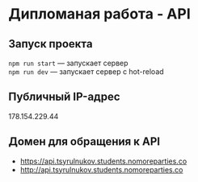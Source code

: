 # Дипломаная работа - API

## Запуск проекта 
`npm run start` — запускает сервер   
`npm run dev` — запускает сервер с hot-reload

## Публичный IP-адрес

178.154.229.44

## Домен для обращения к API

- https://api.tsyrulnukov.students.nomoreparties.co
- http://api.tsyrulnukov.students.nomoreparties.co
